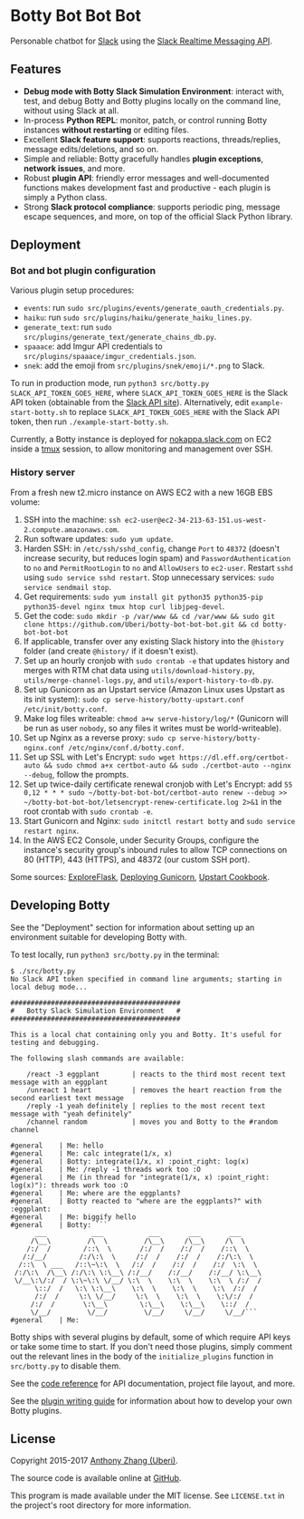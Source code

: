Botty Bot Bot Bot
=================
Personable chatbot for [Slack](https://slack.com/) using the [Slack Realtime Messaging API](https://api.slack.com/rtm).

Features
--------

* **Debug mode with Botty Slack Simulation Environment**: interact with, test, and debug Botty and Botty plugins locally on the command line, without using Slack at all.
* In-process **Python REPL**: monitor, patch, or control running Botty instances **without restarting** or editing files.
* Excellent **Slack feature support**: supports reactions, threads/replies, message edits/deletions, and so on.
* Simple and reliable: Botty gracefully handles **plugin exceptions**, **network issues**, and more.
* Robust **plugin API**: friendly error messages and well-documented functions makes development fast and productive - each plugin is simply a Python class.
* Strong **Slack protocol compliance**: supports periodic ping, message escape sequences, and more, on top of the official Slack Python library.

Deployment
----------

### Bot and bot plugin configuration

Various plugin setup procedures:

* `events`: run `sudo src/plugins/events/generate_oauth_credentials.py`.
* `haiku`: run `sudo src/plugins/haiku/generate_haiku_lines.py`.
* `generate_text`: run `sudo src/plugins/generate_text/generate_chains_db.py`.
* `spaaace`: add Imgur API credentials to `src/plugins/spaaace/imgur_credentials.json`.
* `snek`: add the emoji from `src/plugins/snek/emoji/*.png` to Slack.

To run in production mode, run `python3 src/botty.py SLACK_API_TOKEN_GOES_HERE`, where `SLACK_API_TOKEN_GOES_HERE` is the Slack API token (obtainable from the [Slack API site](https://api.slack.com/)). Alternatively, edit `example-start-botty.sh` to replace `SLACK_API_TOKEN_GOES_HERE` with the Slack API token, then run `./example-start-botty.sh`.

Currently, a Botty instance is deployed for [nokappa.slack.com](https://nokappa.slack.com/) on EC2 inside a [tmux](https://tmux.github.io/) session, to allow monitoring and management over SSH.

### History server

From a fresh new t2.micro instance on AWS EC2 with a new 16GB EBS volume:

1. SSH into the machine: `ssh ec2-user@ec2-34-213-63-151.us-west-2.compute.amazonaws.com`.
2. Run software updates: `sudo yum update`.
3. Harden SSH: in `/etc/ssh/sshd_config`, change `Port` to `48372` (doesn't increase security, but reduces login spam) and `PasswordAuthentication` to `no` and `PermitRootLogin` to `no` and `AllowUsers` to `ec2-user`. Restart `sshd` using `sudo service sshd restart`. Stop unnecessary services: `sudo service sendmail stop`.
5. Get requirements: `sudo yum install git python35 python35-pip python35-devel nginx tmux htop curl libjpeg-devel`.
6. Get the code: `sudo mkdir -p /var/www && cd /var/www && sudo git clone https://github.com/Uberi/botty-bot-bot-bot.git && cd botty-bot-bot-bot`
7. If applicable, transfer over any existing Slack history into the `@history` folder (and create `@history/` if it doesn't exist).
8. Set up an hourly cronjob with `sudo crontab -e` that updates history and merges with RTM chat data using `utils/download-history.py`, `utils/merge-channel-logs.py`, and `utils/export-history-to-db.py`.
9. Set up Gunicorn as an Upstart service (Amazon Linux uses Upstart as its init system): `sudo cp serve-history/botty-upstart.conf /etc/init/botty.conf`.
11. Make log files writeable: `chmod a+w serve-history/log/*` (Gunicorn will be run as user `nobody`, so any files it writes must be world-writeable).
12. Set up Nginx as a reverse proxy: `sudo cp serve-history/botty-nginx.conf /etc/nginx/conf.d/botty.conf`.
13. Set up SSL with Let's Encrypt: `sudo wget https://dl.eff.org/certbot-auto && sudo chmod a+x certbot-auto && sudo ./certbot-auto --nginx --debug`, follow the prompts.
14. Set up twice-daily certificate renewal cronjob with Let's Encrypt: add `55 0,12 * * * sudo ~/botty-bot-bot-bot/certbot-auto renew --debug >> ~/botty-bot-bot-bot/letsencrypt-renew-certificate.log 2>&1` in the root crontab with `sudo crontab -e`.
15. Start Gunicorn and Nginx: `sudo initctl restart botty` and `sudo service restart nginx`.
16. In the AWS EC2 Console, under Security Groups, configure the instance's security group's inbound rules to allow TCP connections on 80 (HTTP), 443 (HTTPS), and 48372 (our custom SSH port).

Some sources: [ExploreFlask](http://exploreflask.com/en/latest/deployment.html), [Deploying Gunicorn](http://docs.gunicorn.org/en/stable/deploy.html), [Upstart Cookbook](http://upstart.ubuntu.com/cookbook/).

Developing Botty
----------------

See the "Deployment" section for information about setting up an environment suitable for developing Botty with.

To test locally, run `python3 src/botty.py` in the terminal:

    $ ./src/botty.py
    No Slack API token specified in command line arguments; starting in local debug mode...

    ##########################################
    #   Botty Slack Simulation Environment   #
    ##########################################

    This is a local chat containing only you and Botty. It's useful for testing and debugging.

    The following slash commands are available:

        /react -3 eggplant        | reacts to the third most recent text message with an eggplant
        /unreact 1 heart          | removes the heart reaction from the second earliest text message
        /reply -1 yeah definitely | replies to the most recent text message with "yeah definitely"
        /channel random           | moves you and Botty to the #random channel

    #general    | Me: hello
    #general    | Me: calc integrate(1/x, x)
    #general    | Botty: integrate(1/x, x) :point_right: log(x)
    #general    | Me: /reply -1 threads work too :O
    #general    | Me (in thread for "integrate(1/x, x) :point_right: log(x)"): threads work too :O
    #general    | Me: where are the eggplants?
    #general    | Botty reacted to "where are the eggplants?" with :eggplant:
    #general    | Me: biggify hello
    #general    | Botty: ```
          ___           ___           ___       ___       ___     
         /\__\         /\  \         /\__\     /\__\     /\  \    
        /:/  /        /::\  \       /:/  /    /:/  /    /::\  \   
       /:/__/        /:/\:\  \     /:/  /    /:/  /    /:/\:\  \  
      /::\  \ ___   /::\~\:\  \   /:/  /    /:/  /    /:/  \:\  \ 
     /:/\:\  /\__\ /:/\:\ \:\__\ /:/__/    /:/__/    /:/__/ \:\__\
     \/__\:\/:/  / \:\~\:\ \/__/ \:\  \    \:\  \    \:\  \ /:/  /
          \::/  /   \:\ \:\__\    \:\  \    \:\  \    \:\  /:/  / 
          /:/  /     \:\ \/__/     \:\  \    \:\  \    \:\/:/  /  
         /:/  /       \:\__\        \:\__\    \:\__\    \::/  /   
         \/__/         \/__/         \/__/     \/__/     \/__/```
    #general    | Me: 

Botty ships with several plugins by default, some of which require API keys or take some time to start. If you don't need those plugins, simply comment out the relevant lines in the body of the `initialize_plugins` function in `src/botty.py` to disable them.

See the [code reference](https://github.com/Uberi/botty-bot-bot-bot/blob/master/docs/reference.md) for API documentation, project file layout, and more.

See the [plugin writing guide](https://github.com/Uberi/botty-bot-bot-bot/blob/master/docs/writing-plugins.md) for information about how to develop your own Botty plugins.

License
-------

Copyright 2015-2017 [Anthony Zhang (Uberi)](https://anthony-zhang.me).

The source code is available online at [GitHub](https://github.com/Uberi/botty-bot-bot-bot).

This program is made available under the MIT license. See ``LICENSE.txt`` in the project's root directory for more information.
